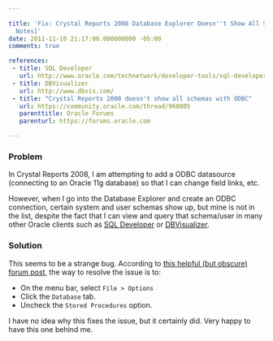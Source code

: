 ```yaml
---
 
title: 'Fix: Crystal Reports 2008 Database Explorer Doesn''t Show All Schemas [Field
  Notes]'
date: 2011-11-10 21:17:00.000000000 -05:00
comments: true

references:
 - title: SQL Developer
   url: http://www.oracle.com/technetwork/developer-tools/sql-developer/overview/index.html
 - title: DBVisualizer
   url: http://www.dbvis.com/
 - title: "Crystal Reports 2008 doesn't show all schemas with ODBC"
   url: https://community.oracle.com/thread/968005
   parenttitle: Oracle Forums
   parenturl: https://forums.oracle.com

---
```

### Problem
In Crystal Reports 2008, I am attempting to add a ODBC datasource (connecting to an Oracle 11g database) so that I can change field links, etc.

However, when I go into the Database Explorer and create an ODBC connection, certain system and user schemas show up, but mine is not in the list, despite the fact that I can view and query that schema/user in many other Oracle clients such as [SQL Developer] or [DBVisualizer].
### Solution

This seems to be a strange bug. According to [this helpful (but obscure) forum post], the way to resolve the issue is to:

* On the menu bar, select `File > Options`
* Click the `Database` tab.
* Uncheck the `Stored Procedures` option.

I have no idea why this fixes the issue, but it certainly did. Very happy to have this one behind me.

[SQL Developer]: http://www.oracle.com/technetwork/developer-tools/sql-developer/overview/index.html
[DBVisualizer]: http://www.dbvis.com/
[this helpful (but obscure) forum post]: https://forums.oracle.com/forums/thread.jspa?threadID=966005